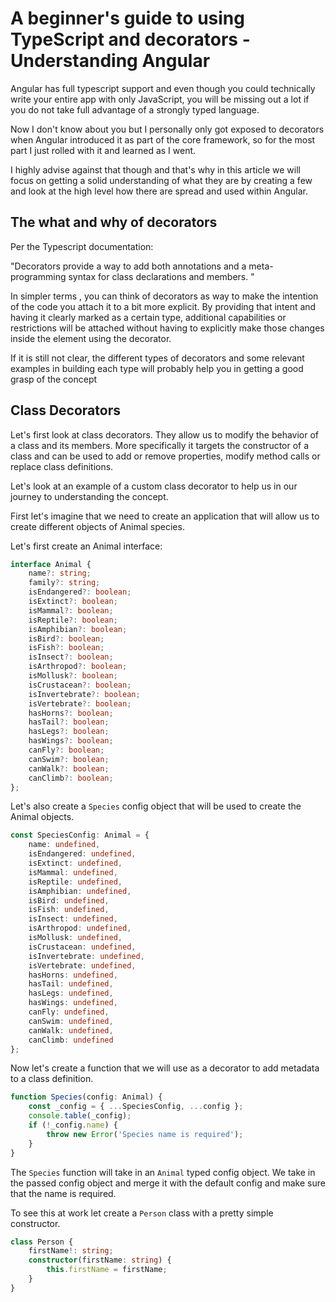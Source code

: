 # A beginner's guide to using TypeScript and decorators - Understanding Angular
Angular has full typescript support and even though you could technically write your entire app with only JavaScript, you will be missing out a lot if you do not take full advantage of a strongly typed language. 

Now I don't know about you but I personally only got exposed to decorators when Angular introduced it as part of the core framework, so for the most part I just rolled with it and learned as I went. 

I highly advise against that though and that's why in this article we will focus on getting a solid understanding of what they are by creating a few and look at the high level how there are spread and used within Angular.

## The what and why of decorators
Per the Typescript documentation:

"Decorators provide a way to add both annotations and a meta-programming syntax for class declarations and members. "

In simpler terms , you can think of decorators as way to make the intention of the code you attach it to a bit more explicit. By providing that intent and having it clearly marked as a certain type, additional capabilities or restrictions will be attached without having to explicitly make those changes inside the element using the decorator. 

If it is still not clear, the different types of decorators and some relevant examples in building each type will probably help you in getting a good grasp of the concept

## Class Decorators
Let's first look at class decorators.  They allow us to modify the behavior of a class and its members. More specifically it targets the constructor of a class and can be used  to add or remove properties, modify method calls or replace class definitions.

Let's look at an example of a custom class decorator to help us in our journey to understanding the concept.

First let's imagine that we need to create an application that will allow us to create different objects of Animal species.

Let's first create an Animal interface:

```typescript class:"lineNo"
interface Animal {
    name?: string;
    family?: string;
    isEndangered?: boolean;
    isExtinct?: boolean;
    isMammal?: boolean;
    isReptile?: boolean;
    isAmphibian?: boolean;
    isBird?: boolean;
    isFish?: boolean;
    isInsect?: boolean;
    isArthropod?: boolean;
    isMollusk?: boolean;
    isCrustacean?: boolean;
    isInvertebrate?: boolean;
    isVertebrate?: boolean;
    hasHorns?: boolean;
    hasTail?: boolean;
    hasLegs?: boolean;
    hasWings?: boolean;
    canFly?: boolean;
    canSwim?: boolean;
    canWalk?: boolean;
    canClimb?: boolean;
};
```

Let's also create a `Species` config object that will be used to create the Animal objects.

```typescript
const SpeciesConfig: Animal = {
    name: undefined,
    isEndangered: undefined,
    isExtinct: undefined,
    isMammal: undefined,
    isReptile: undefined,
    isAmphibian: undefined,
    isBird: undefined,
    isFish: undefined,
    isInsect: undefined,
    isArthropod: undefined,
    isMollusk: undefined,
    isCrustacean: undefined,
    isInvertebrate: undefined,
    isVertebrate: undefined,
    hasHorns: undefined,
    hasTail: undefined,
    hasLegs: undefined,
    hasWings: undefined,
    canFly: undefined,
    canSwim: undefined,
    canWalk: undefined,
    canClimb: undefined
};
```
Now let's create a function that we will use as a decorator to add metadata to a class definition.

```typescript
function Species(config: Animal) {
    const _config = { ...SpeciesConfig, ...config };
    console.table(_config);
    if (!_config.name) {
        throw new Error('Species name is required');
    }
}
```
The `Species` function will take in an `Animal` typed config object. We take in the passed config object and merge it with the default config and make sure that the name is required.

To see this at work let create a `Person` class with a pretty simple constructor.

```typescript
class Person {
    firstName!: string;
    constructor(firstName: string) {
        this.firstName = firstName;
    }
}
```